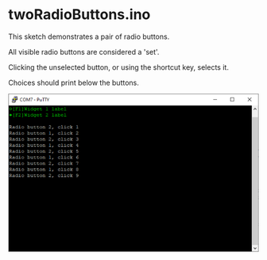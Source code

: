 # twoRadioButtons.ino

This sketch demonstrates a pair of radio buttons.

All visible radio buttons are considered a 'set'.

Clicking the unselected button, or using the shortcut key, selects it.

Choices should print below the buttons.

![](images/twoRadioButtons.png)